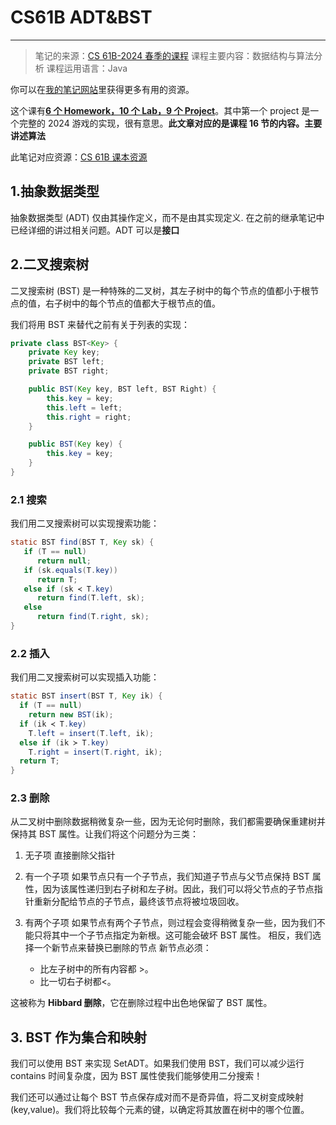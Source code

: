 # CS61B ADT&BST

---

> 笔记的来源：[CS 61B-2024 春季的课程](https://sp24.datastructur.es/)
> 课程主要内容：数据结构与算法分析
> 课程运用语言：Java

你可以在[我的笔记网站](https://notes.lavachen.org)里获得更多有用的资源。

这个课有[**6 个 Homework，10 个 Lab，9 个 Project**](https://github.com/Berkeley-CS61B/skeleton-sp24)。其中第一个 project 是一个完整的 2024 游戏的实现，很有意思。**此文章对应的是课程 16 节的内容。主要讲述算法**

此笔记对应资源：[CS 61B 课本资源](https://cs61b-2.gitbook.io/cs61b-textbook/16.-adts-and-bsts/16.1-abstract-data-types)

## 1.抽象数据类型

抽象数据类型 (ADT) 仅由其操作定义，而不是由其实现定义.
在之前的继承笔记中已经详细的讲过相关问题。ADT 可以是**接口**

## 2.二叉搜索树

二叉搜索树 (BST) 是一种特殊的二叉树，其左子树中的每个节点的值都小于根节点的值，右子树中的每个节点的值都大于根节点的值。

我们将用 BST 来替代之前有关于列表的实现：

```java
private class BST<Key> {
    private Key key;
    private BST left;
    private BST right;

    public BST(Key key, BST left, BST Right) {
        this.key = key;
        this.left = left;
        this.right = right;
    }

    public BST(Key key) {
        this.key = key;
    }
}
```

### 2.1 搜索

我们用二叉搜索树可以实现搜索功能：

```java
static BST find(BST T, Key sk) {
   if (T == null)
      return null;
   if (sk.equals(T.key))
      return T;
   else if (sk ≺ T.key)
      return find(T.left, sk);
   else
      return find(T.right, sk);
}
```

### 2.2 插入

我们用二叉搜索树可以实现插入功能：

```java
static BST insert(BST T, Key ik) {
  if (T == null)
    return new BST(ik);
  if (ik ≺ T.key)
    T.left = insert(T.left, ik);
  else if (ik ≻ T.key)
    T.right = insert(T.right, ik);
  return T;
}
```

### 2.3 删除

从二叉树中删除数据稍微复杂一些，因为无论何时删除，我们都需要确保重建树并保持其 BST 属性。让我们将这个问题分为三类：

1. 无子项
   直接删除父指针

2. 有一个子项
   如果节点只有一个子节点，我们知道子节点与父节点保持 BST 属性，因为该属性递归到右子树和左子树。因此，我们可以将父节点的子节点指针重新分配给节点的子节点，最终该节点将被垃圾回收。

3. 有两个子项
   如果节点有两个子节点，则过程会变得稍微复杂一些，因为我们不能只将其中一个子节点指定为新根。这可能会破坏 BST 属性。
   相反，我们选择一个新节点来替换已删除的节点
   新节点必须：
    - 比左子树中的所有内容都 >。
    - 比一切右子树都<。

这被称为 **Hibbard 删除**，它在删除过程中出色地保留了 BST 属性。

## 3. BST 作为集合和映射

我们可以使用 BST 来实现 SetADT。如果我们使用 BST，我们可以减少运行 contains 时间复杂度，因为 BST 属性使我们能够使用二分搜索！

我们还可以通过让每个 BST 节点保存成对而不是奇异值，将二叉树变成映射(key,value)。我们将比较每个元素的键，以确定将其放置在树中的哪个位置。
